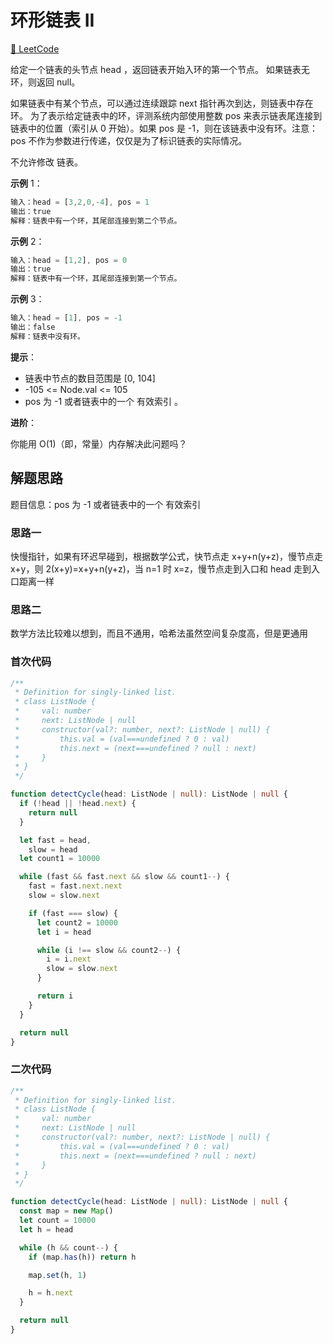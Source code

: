# 环形链表 II

[🔗 LeetCode](https://leetcode.cn/problems/linked-list-cycle-ii/)

给定一个链表的头节点 head ，返回链表开始入环的第一个节点。 如果链表无环，则返回 null。

如果链表中有某个节点，可以通过连续跟踪 next 指针再次到达，则链表中存在环。 为了表示给定链表中的环，评测系统内部使用整数 pos 来表示链表尾连接到链表中的位置（索引从 0 开始）。如果 pos 是 -1，则在该链表中没有环。注意：pos 不作为参数进行传递，仅仅是为了标识链表的实际情况。

不允许修改 链表。

**示例** 1：

```js
输入：head = [3,2,0,-4], pos = 1
输出：true
解释：链表中有一个环，其尾部连接到第二个节点。
```

**示例** 2：

```js
输入：head = [1,2], pos = 0
输出：true
解释：链表中有一个环，其尾部连接到第一个节点。
```

**示例** 3：

```js
输入：head = [1], pos = -1
输出：false
解释：链表中没有环。
```

**提示**：

- 链表中节点的数目范围是 [0, 104]
- -105 <= Node.val <= 105
- pos 为 -1 或者链表中的一个 有效索引 。

**进阶**：

你能用 O(1)（即，常量）内存解决此问题吗？

## 解题思路

题目信息：pos 为 -1 或者链表中的一个 有效索引

### 思路一

快慢指针，如果有环迟早碰到，根据数学公式，快节点走 x+y+n(y+z)，慢节点走 x+y，则 2(x+y)=x+y+n(y+z)，当 n=1 时 x=z，慢节点走到入口和 head 走到入口距离一样

### 思路二

数学方法比较难以想到，而且不通用，哈希法虽然空间复杂度高，但是更通用

### 首次代码

```ts
/**
 * Definition for singly-linked list.
 * class ListNode {
 *     val: number
 *     next: ListNode | null
 *     constructor(val?: number, next?: ListNode | null) {
 *         this.val = (val===undefined ? 0 : val)
 *         this.next = (next===undefined ? null : next)
 *     }
 * }
 */

function detectCycle(head: ListNode | null): ListNode | null {
  if (!head || !head.next) {
    return null
  }

  let fast = head,
    slow = head
  let count1 = 10000

  while (fast && fast.next && slow && count1--) {
    fast = fast.next.next
    slow = slow.next

    if (fast === slow) {
      let count2 = 10000
      let i = head

      while (i !== slow && count2--) {
        i = i.next
        slow = slow.next
      }

      return i
    }
  }

  return null
}
```

### 二次代码

```ts
/**
 * Definition for singly-linked list.
 * class ListNode {
 *     val: number
 *     next: ListNode | null
 *     constructor(val?: number, next?: ListNode | null) {
 *         this.val = (val===undefined ? 0 : val)
 *         this.next = (next===undefined ? null : next)
 *     }
 * }
 */

function detectCycle(head: ListNode | null): ListNode | null {
  const map = new Map()
  let count = 10000
  let h = head

  while (h && count--) {
    if (map.has(h)) return h

    map.set(h, 1)

    h = h.next
  }

  return null
}
```
